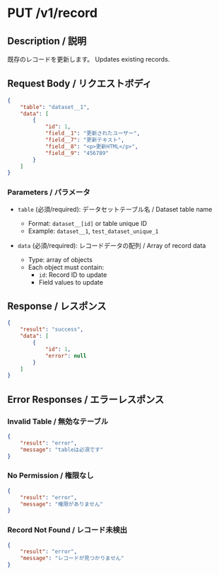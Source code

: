 # PUT /v1/record

## Description / 説明
既存のレコードを更新します。
Updates existing records.

## Request Body / リクエストボディ
```json
{
    "table": "dataset__1",
    "data": [
        {
            "id": 1,
            "field__1": "更新されたユーザー",
            "field__7": "更新テキスト",
            "field__8": "<p>更新HTML</p>",
            "field__9": "456789"
        }
    ]
}
```

### Parameters / パラメータ
- `table` (必須/required): データセットテーブル名 / Dataset table name
  - Format: `dataset__[id]` or table unique ID
  - Example: `dataset__1`, `test_dataset_unique_1`

- `data` (必須/required): レコードデータの配列 / Array of record data
  - Type: array of objects
  - Each object must contain:
    - `id`: Record ID to update
    - Field values to update

## Response / レスポンス
```json
{
    "result": "success",
    "data": [
        {
            "id": 1,
            "error": null
        }
    ]
}
```

## Error Responses / エラーレスポンス

### Invalid Table / 無効なテーブル
```json
{
    "result": "error",
    "message": "tableは必須です"
}
```

### No Permission / 権限なし
```json
{
    "result": "error",
    "message": "権限がありません"
}
```

### Record Not Found / レコード未検出
```json
{
    "result": "error",
    "message": "レコードが見つかりません"
}
```
